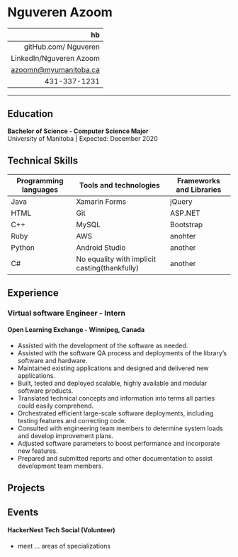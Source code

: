 

# **Nguveren Azoom**  
|hb
| -------------: |
|gitHub.com/ Nguveren|
| LinkedIn/Nguveren Azoom|
| azoomn@myumanitoba.ca  |
| 431-337-1231           ||
---




## **Education**  
**Bachelor of Science - Computer Science Major**  
University of Manitoba | Expected: December 2020  
## **Technical Skills**
|Programming languages|Tools and technologies    | Frameworks and Libraries|
| ---|---|---|
|          Java        | Xamarin Forms         | jQuery |
| HTML| Git      |              ASP.NET       |
| C++ | MySQL                         | Bootstrap |
| Ruby                | AWS                       | anohter|
| Python              |  Android Studio                          | another |
| C#                  | No equality with implicit casting(thankfully) |another |



## **Experience**  
### Virtual software Engineer - Intern
#### Open Learning Exchange - Winnipeg, Canada
* Assisted with the development of the software as needed.
* Assisted with the software QA process and deployments of the library’s software and hardware.  
* Maintained existing applications and designed and delivered new applications.
* Built, tested and deployed scalable, highly available and modular software products.
* Translated technical concepts and information into terms all parties could easily comprehend.
* Orchestrated efficient large-scale software deployments, including testing features and correcting code.
* Consulted with engineering team members to determine system loads and develop improvement plans.
* Adjusted software parameters to boost performance and incorporate new features.
* Prepared and submitted reports and other documentation to assist development team members.

## **Projects**

## **Events**
#### HackerNest Tech Social (Volunteer)
 * meet ... areas of specializations

